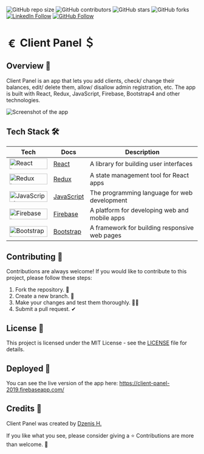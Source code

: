 ##
![GitHub repo size](https://img.shields.io/github/repo-size/dzenis-h/client-panel)
![GitHub contributors](https://img.shields.io/github/contributors/dzenis-h/client-panel)
![GitHub stars](https://img.shields.io/github/stars/dzenis-h/client-panel?style=social)
![GitHub forks](https://img.shields.io/github/forks/dzenis-h/client-panel?style=social)
[![LinkedIn Follow](https://img.shields.io/badge/-Follow-blue?style=social&logo=linkedin&link=https://www.linkedin.com/in/dzenis-h/)](https://www.linkedin.com/in/dzenis-h/)
[![GitHub Follow](https://img.shields.io/badge/-Follow-black?style=social&logo=github&link=https://github.com/dzenis-h)](https://github.com/dzenis-h)
##
# <span alt="favicon" width="32" height="32" style="padding: 5px; vertical-align: middle;">€</span> Client Panel ＄

## Overview 👀
Client Panel is an app that lets you add clients, check/ change their balances, edit/ delete them, allow/ disallow admin registration, etc. The app is built with React, Redux, JavaScript, Firebase, Bootstrap4 and other technologies.

![Screenshot of the app](https://drive.google.com/uc?export=view&id=1wKjuvOooqCRfho0KNfV_dIR9317YkH46)

## Tech Stack 🛠

| Tech | Docs | Description |
| ---- | ---- | ----------- |
| <img src="https://img.shields.io/badge/React-61DAFB?style=for-the-badge&logo=react&logoColor=black" alt="React logo" width="100" height="28"> | [React](https://reactjs.org/) | A library for building user interfaces |
| <img src="https://img.shields.io/badge/Redux-764ABC?style=for-the-badge&logo=redux&logoColor=white" alt="Redux logo" width="100" height="28"> | [Redux](https://redux.js.org/) | A state management tool for React apps |
| <img src="https://img.shields.io/badge/JavaScript-F7DF1E?style=for-the-badge&logo=javascript&logoColor=black" alt="JavaScript logo" width="100" height="28"> | [JavaScript](https://developer.mozilla.org/en-US/docs/Web/JavaScript) | The programming language for web development |
| <img src="https://img.shields.io/badge/Firebase-FFCA28?style=for-the-badge&logo=firebase&logoColor=black" alt="Firebase logo" width="100" height="28"> | [Firebase](https://firebase.google.com/) | A platform for developing web and mobile apps |
| <img src="https://img.shields.io/badge/Bootstrap-7952B3?style=for-the-badge&logo=bootstrap&logoColor=white" alt="Bootstrap logo" width="100" height="28"> | [Bootstrap](https://getbootstrap.com/) | A framework for building responsive web pages |

## Contributing 🙌
Contributions are always welcome! If you would like to contribute to this project, please follow these steps:
1. Fork the repository. 🍴
2. Create a new branch. 🌵
3. Make your changes and test them thoroughly. 👨‍💻
4. Submit a pull request. ✔

## License 📑
This project is licensed under the MIT License - see the [LICENSE](https://docs.google.com/document/d/11WK7tVoTFRMcWCuGZQCRWxEsDUEJ_6ArtfV-NjWcBCU/edit?usp=sharing) file for details.

## Deployed 🚀
You can see the live version of the app here: https://client-panel-2019.firebaseapp.com/

## Credits 🙏
Client Panel was created by [Dzenis H.](https://www.dzenis.tech)

If you like what you see, please consider giving a ⭐️ Contributions are more than welcome. 🫡
